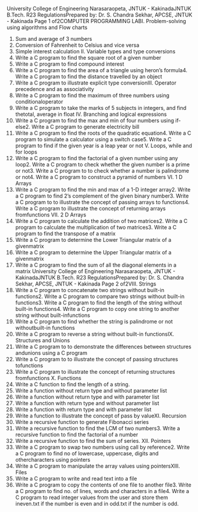 University College of Engineering Narasaraopeta, JNTUK - KakinadaJNTUK B.Tech. R23 RegulationsPrepared by: Dr. S. Chandra Sekhar, APCSE, JNTUK - Kakinada Page 1 of2COMPUTER PROGRAMMING LABI. Problem-solving using algorithms and Flow charts
1. Sum and average of 3 numbers
2. Conversion of Fahrenheit to Celsius and vice versa
3. Simple interest calculation
II. Variable types and type conversions
1. Write a C program to find the square root of a given number
2. Write a C program to find compound interest
3. Write a C program to find the area of a triangle using heron’s formula4. Write a C program to find the distance travelled by an object
5. Write a C program to illustrate explicit type conversionIII. Operator precedence and as associativity
1. Write a C program to find the maximum of three numbers using conditionaloperator
2. Write a C program to take the marks of 5 subjects in integers, and find thetotal, average in float
IV. Branching and logical expressions
1. Write a C program to find the max and min of four numbers using if-else2. Write a C program to generate electricity bill
3. Write a C program to find the roots of the quadratic equation4. Write a C program to simulate a calculator using a switch case5. Write a C program to find if the given year is a leap year or not
V. Loops, while and for loops
1. Write a C program to find the factorial of a given number using any loop2. Write a C program to check whether the given number is a prime or not3. Write a C program to to check whether a number is palindrome or not4. Write a C program to construct a pyramid of numbers
VI. 1 D Arrays
1. Write a C program to find the min and max of a 1-D integer array2. Write a C program to find 2’s complement of the given binary number3. Write a C program to to illustrate the concept of passing arrays to functions4. Write a C program to illustrate the concept of returning arrays fromfunctions
VII. 2 D Arrays
1. Write a C program to calculate the addition of two matrices2. Write a C program to calculate the multiplication of two matrices3. Write a C program to find the transpose of a matrix
4. Write a C program to determine the Lower Triangular matrix of a givenmatrix
5. Write a C program to determine the Upper Triangular matrix of a givenmatrix
6. Write a C program to find the sum of all the diagonal elements in a matrix
University College of Engineering Narasaraopeta, JNTUK - KakinadaJNTUK B.Tech. R23 RegulationsPrepared by: Dr. S. Chandra Sekhar, APCSE, JNTUK - Kakinada Page 2 of2VIII. Strings
1. Write a C program to concatenate two strings without built-in functions2. Write a C program to compare two strings without built-in functions3. Write a C program to find the length of the string without built-in functions4. Write a C program to copy one string to another string without built-infunctions
5. Write a C program to find whether the string is palindrome or not withoutbuilt-in functions
6. Write a C program to reverse a string without built-in functionsIX. Structures and Unions
1. Write a C program to to demonstrate the differences between structures andunions using a C program
2. Write a C program to to illustrate the concept of passing structures tofunctions
3. Write a C program to illustrate the concept of returning structures fromfunctions
X. Functions
1. Write a C function to find the length of a string.
2. Write a function without return type and without parameter list
3. Write a function without return type and with parameter list
4. Write a function with return type and without parameter list
5. Write a function with return type and with parameter list
6. Write a function to illustrate the concept of pass by valueXI. Recursion
1. Write a recursive function to generate Fibonacci series
2. Write a recursive function to find the LCM of two numbers3. Write a recursive function to find the factorial of a number
4. Write a recursive function to find the sum of series.
XII. Pointers
1. Write a C program to swap two numbers using call by reference2. Write a C program to find no of lowercase, uppercase, digits and othercharacters using pointers
3. Write a C program to manipulate the array values using pointersXIII. Files
1. Write a C program to write and read text into a file
2. Write a C program to copy the contents of one file to another file3. Write a C program to find no. of lines, words and characters in a file4. Write a C program to read integer values from the user and store them ineven.txt if the number is even and in odd.txt if the number is odd.

